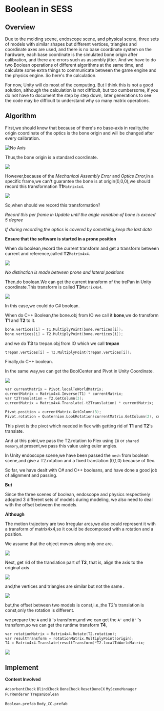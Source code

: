 # Boolean in SESS

## Overview
Due to the molding scene, endoscope scene, and physical scene, three sets of models with similar shapes but different vertices, triangles and coordinate axes are used, and there is no base coordinate system on the hardware, each base coordinate is the simulated bone origin after calibration, and there are errors such as assembly jitter. And we have to do two Boolean operations of different algorithms at the same time, and calculate some extra things to communicate between the game engine and the physics engine. So here's the calculation.

For now, Unity will do most of the computing. But I think this is not a good solution, although the calculation is not difficult, but too cumbersome, if you do not have to document the step by step down, later generations to see the code may be difficult to understand why so many matrix operations.

## Algorithm
First,we should know that because of there's no base-axis in reality,the origin coordinate of the optics is the bone origin and 
will be changed after every calibration.

![No Axis](https://pic4rain.oss-cn-beijing.aliyuncs.com/img/No%20Base%20Axis.png)

Thus,the bone origin is a standard coordinate.

![](https://pic4rain.oss-cn-beijing.aliyuncs.com/img/standardTransform.png)

However,because of the *Mechanical Assembly Error* and *Optics Error*,in a specific frame,we can't guarantee the
bone is at origin(0,0,0),we should record this transformation **T1**`Matrix4x4`.

![](https://pic4rain.oss-cn-beijing.aliyuncs.com/img/assemblyOpticsError.png)

So,when should we record this transformation?

*Record this per frame in Update until the angle variation of bone is exceed 5 degree*

*If during recording,the optics is covered by something,keep the last data*

**Ensure that the software is started in a prone position**

When do boolean,record the current transform and get a transform between current and reference,called **T2**`Matrix4x4`.

![](https://pic4rain.oss-cn-beijing.aliyuncs.com/img/T2.png)

*No distinction is made between prone and lateral positions*

Then,do boolean.We can get the current transform of the trePan in Unity coordinate.This transform is called **T3**`Matrix4x4`.

![](https://pic4rain.oss-cn-beijing.aliyuncs.com/img/Dobool.png)

In this case,we could do C# boolean.

When do C++ Boolean,the bone.obj from IO we call it **bone**,we do transform **T1** and **T2** to it.

```c++
bone.vertices[i] = T1.MultiplyPoint(bone.vertices[i]);
bone.vertices[i] = T2.MultiplyPoint(bone.vertices[i]);
```
and we do **T3** to trepan.obj from IO which we call **trepan**

```c++
trepan.vertices[i] = T3.MultiplyPoint(trepan.vertices[i]);
```

Finally,do C++ boolean.


In the same way,we can get the BoolCenter and Pivot in Unity Coordinate.

![](https://pic4rain.oss-cn-beijing.aliyuncs.com/img/Pivot.png)

```c++
var currentMatrix = Pivot.localToWorldMatrix;
currentMatrix = Matrix4x4.Inverse(T1) * currentMatrix;
var t2Translation = T2.GetColumn(3);
currentMatrix = Matrix4x4.Translate(-t2Translation) * currentMatrix;

Pivot.position = currentMatrix.GetColumn(3);
Pivot.rotation = Quaternion.LookRotation(currentMatrix.GetColumn(2), currentMatrix.GetColumn(1));
```

This pivot is the pivot which needed in flex with getting rid of **T1** and **T2**'s translate.

And at this point,we pass the T2.rotation to Flex using `IO` or `shared memory`,at present,we pass this value using euler angles.

In Unity endoscope scene,we have been passed the `mesh` from boolean scene,and give a T2.rotation and a fixed translation (0,1,0) because of flex.

So far, we have dealt with C# and C++ booleans, and have done a good job of alignment and passing.

**But**

Since the three scenes of boolean, endoscope and physics respectively adopted 3 different sets of models during modeling, we also need to deal with the offset between the models.

**Although**

The motion trajectory are two Irregular arcs,we also could represent it with a transform of matrix4x4,so it could be decomposed
 with a rotation and a position.

We assume that the object moves along only one arc.

![](https://pic4rain.oss-cn-beijing.aliyuncs.com/img/T2_2.png)

Next, get rid of the translation part of **T2**, that is, align the axis to the original axis

![](https://pic4rain.oss-cn-beijing.aliyuncs.com/img/Rot.png)

and,the vertices and triangles are similar but not the same .

![](https://pic4rain.oss-cn-beijing.aliyuncs.com/img/model.png)

but,the offset between two models is const,i.e.,the T2's translation is const,only the rotation is different.

we prepare the `A` and `B` 's transform,and we can get the `A'` and `B'` 's transform,so we can get the runtime transform **T4**,

```c++
var rotationMatrix = Matrix4x4.Rotate(T2.rotation);
var resultTransform = rotationMatrix.MultiplyPoint(origin);
T4 = Matrix4x4.Translate(resultTransform)*T2.localToWorldMatrix;
```

![](https://pic4rain.oss-cn-beijing.aliyuncs.com/img/offset.png)

## Implement

**Content Involved**

`AdsorbentCheck` `BlindCheck` `BoneCheck` `ResetBoneCX` `MySceneManager` `FurRenderer` `TrepanBoolean`

`Boolean.prefab` `Body_CC.prefab`


